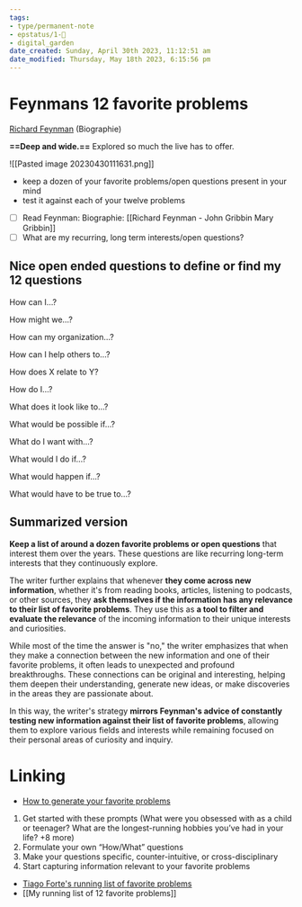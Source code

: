 ```yaml
---
tags: 
- type/permanent-note
- epstatus/1-🌱
- digital_garden
date_created: Sunday, April 30th 2023, 11:12:51 am
date_modified: Thursday, May 18th 2023, 6:15:56 pm
---
```

# Feynmans 12 favorite problems

[Richard Feynman](https://en.wikipedia.org/wiki/Richard_Feynman) (Biographie)

**==Deep and wide.==** Explored so much the live has to offer.

![[Pasted image 20230430111631.png]]


+ keep a dozen of your favorite problems/open questions present in your mind
+ test it against each of your twelve problems

- [ ] Read Feynman: Biographie: [[Richard Feynman - John Gribbin Mary Gribbin]]
- [ ] What are my recurring, long term interests/open questions?

## Nice open ended questions to define or find my 12 questions

How can I…?

How might we…?

How can my organization…?

How can I help others to…?

How does X relate to Y?

How do I…?

What does it look like to…?

What would be possible if…?

What do I want with…?

What would I do if…?

What would happen if…?

What would have to be true to…?

## Summarized version
**Keep a list of around a dozen favorite problems or open questions** that interest them over the years. These questions are like recurring long-term interests that they continuously explore.

The writer further explains that whenever **they come across new information**, whether it's from reading books, articles, listening to podcasts, or other sources, they **ask themselves if the information has any relevance to their list of favorite problems**. They use this as **a tool to filter and evaluate the relevance** of the incoming information to their unique interests and curiosities.

While most of the time the answer is "no," the writer emphasizes that when they make a connection between the new information and one of their favorite problems, it often leads to unexpected and profound breakthroughs. These connections can be original and interesting, helping them deepen their understanding, generate new ideas, or make discoveries in the areas they are passionate about.

In this way, the writer's strategy **mirrors Feynman's advice of constantly testing new information against their list of favorite problems**, allowing them to explore various fields and interests while remaining focused on their personal areas of curiosity and inquiry.


# Linking
+ [How to generate your favorite problems](https://fortelabs.com/blog/how-to-generate-your-own-favorite-problems-a-4-step-guide/)

1.  Get started with these prompts (What were you obsessed with as a child or teenager? What are the longest-running hobbies you’ve had in your life? +8 more)
2.  Formulate your own “How/What” questions
3. Make your questions specific, counter-intuitive, or cross-disciplinary
4. Start capturing information relevant to your favorite problems

+ [Tiago Forte's running list of favorite problems](https://fortelabs.com/blog/my-favorite-favorite-problems/)
+ [[My running list of 12 favorite problems]]